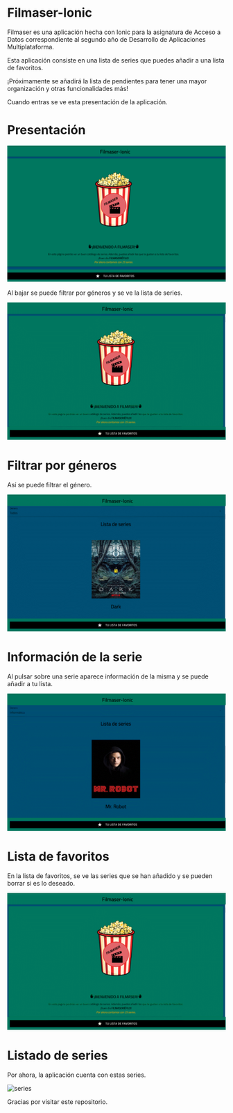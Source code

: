 # Filmaser-Ionic

Filmaser es una aplicación hecha con Ionic para la asignatura de Acceso a Datos correspondiente al segundo año de Desarrollo de Aplicaciones Multiplataforma.

Esta aplicación consiste en una lista de series que puedes añadir a una lista de favoritos.

¡Próximamente se añadirá la lista de pendientes para tener una mayor organización y otras funcionalidades más!

Cuando entras se ve esta presentación de la aplicación.

# Presentación

![presentacion](./imagesREADME/presentacion.png)

Al bajar se puede filtrar por géneros y se ve la lista de series.

![lista](./imagesREADME/lista.gif)

# Filtrar por géneros

Así se puede filtrar el género.

![genero](./imagesREADME/genero.gif)

# Información de la serie

Al pulsar sobre una serie aparece información de la misma y se puede añadir a tu lista.

![infoAniadirSerie](./imagesREADME/infoAniadirSerie.gif)

# Lista de favoritos

En la lista de favoritos, se ve las series que se han añadido y se pueden borrar si es lo deseado.

![favoritos](./imagesREADME/favoritos.gif)

# Listado de series

Por ahora, la aplicación cuenta con estas series.

![series](./imagesREADME/series.gif)

Gracias por visitar este repositorio. 





